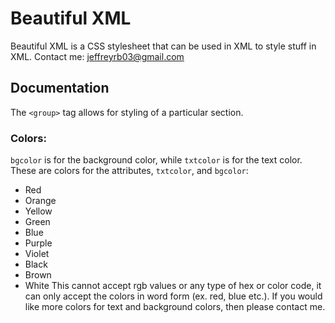 # Beautiful XML

Beautiful XML is a CSS stylesheet that can be used in XML to style stuff in XML.
Contact me: [jeffreyrb03@gmail.com](jeffreyrb03@gmail.com)

## Documentation

The `<group>` tag allows for styling of a particular section.

### Colors:

`bgcolor` is for the background color, while `txtcolor` is for the text color.
These are colors for the attributes, `txtcolor`, and `bgcolor`:
* Red
* Orange
* Yellow
* Green
* Blue
* Purple
* Violet
* Black
* Brown
* White
This cannot accept rgb values or any type of hex or color code, it can only accept the colors in word form (ex. red, blue etc.).
If you would like more colors for text and background colors, then please contact me.
